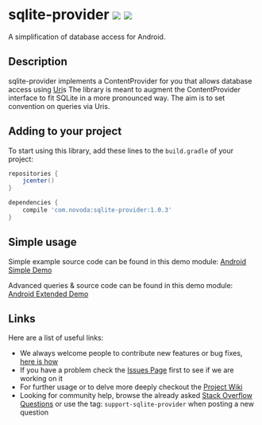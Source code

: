 # sqlite-provider [![](http://ci.novoda.com/buildStatus/icon?job=sqlite-provider)](http://ci.novoda.com/job/sqlite-provider/lastSuccessfulBuild/console) [![](https://raw.githubusercontent.com/novoda/novoda/master/assets/btn_apache_lisence.png)](LICENSE.txt)

A simplification of database access for Android.


## Description

sqlite-provider implements a ContentProvider for you that allows database access using [Uri][1]s
The library is meant to augment the ContentProvider interface to fit SQLite in a more pronounced way. The aim is to set convention on queries via Uris.


## Adding to your project

To start using this library, add these lines to the `build.gradle` of your project:

```groovy
repositories {
    jcenter()
}

dependencies {
    compile 'com.novoda:sqlite-provider:1.0.3'
}
```


## Simple usage

Simple example source code can be found in this demo module: [Android Simple Demo][2]

Advanced queries & source code can be found in this demo module: [Android Extended Demo][3]


## Links

Here are a list of useful links:

 * We always welcome people to contribute new features or bug fixes, [here is how](https://github.com/novoda/novoda/blob/master/CONTRIBUTING.md)
 * If you have a problem check the [Issues Page](https://github.com/novoda/sqlite-provider/issues) first to see if we are working on it
 * For further usage or to delve more deeply checkout the [Project Wiki](https://github.com/novoda/sqlite-provider/wiki)
 * Looking for community help, browse the already asked [Stack Overflow Questions](http://stackoverflow.com/questions/tagged/support-sqlite-provider) or use the tag: `support-sqlite-provider` when posting a new question


 [1]: http://developer.android.com/reference/android/net/Uri.html
 [2]: https://github.com/novoda/SQLiteProvider/tree/master/demo-simple
 [3]: https://github.com/novoda/SQLiteProvider/tree/master/demo-extended
